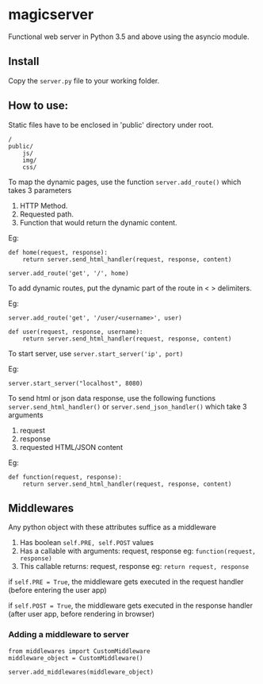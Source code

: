 # magicserver

Functional web server in Python 3.5 and above using the asyncio module.

## Install

Copy the `server.py` file to your working folder.

## How to use:

Static files have to be enclosed in 'public' directory under root.

```
/
public/
    js/
    img/
    css/
```

To map the dynamic pages, use the function `server.add_route()` which takes 3 parameters

1. HTTP Method.
2. Requested path.
3. Function that would return the dynamic content.

Eg: 

```
def home(request, response):
    return server.send_html_handler(request, response, content)
  
server.add_route('get', '/', home)
```

To add dynamic routes, put the dynamic part of the route in < > delimiters.

Eg:

```
server.add_route('get', '/user/<username>', user)

def user(request, response, username):
    return server.send_html_handler(request, response, content)
```

To start server, use `server.start_server('ip', port)`

Eg:

  `server.start_server("localhost", 8080)`

To send html or json data response, use the following functions `server.send_html_handler()` or `server.send_json_handler()` which take 3 arguments

1. request
2. response
3. requested HTML/JSON content

Eg:
```
def function(request, response):
    return server.send_html_handler(request, response, content)
```

## Middlewares

Any python object with these attributes suffice as a middleware
1. Has boolean ```self.PRE, self.POST``` values
2. Has a callable with arguments: request, response eg: ```function(request, response)```
3. This callable returns: request, response eg: ```return request, response```

if ```self.PRE = True```, the middleware gets executed in the request handler (before entering the user app)

if ```self.POST = True```, the middleware gets executed in the response handler (after user app, before rendering in browser)


### Adding a middleware to server
```
from middlewares import CustomMiddleware
middleware_object = CustomMiddleware()

server.add_middlewares(middleware_object)
```
